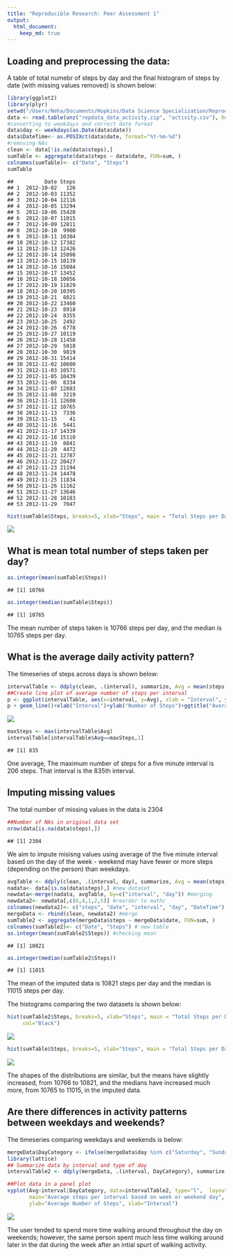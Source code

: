 ```yaml
---
title: "Reproducible Research: Peer Assessment 1"
output: 
  html_document:
    keep_md: true
---
```



## Loading and preprocessing the data: 
A table of total numebr of steps by day and the  final histogram of steps by date (with missing values removed) is shown below:


```r
library(ggplot2)
library(plyr)
setwd("/Users/Neha/Documents/Hopkins/Data Science Specialization/Reproducible Research")
data <- read.table(unz("repdata_data_activity.zip", "activity.csv"), header=T, sep=",")
#converting to weekdays and correct date format
data$day <- weekdays(as.Date(data$date))
data$DateTime<- as.POSIXct(data$date, format="%Y-%m-%d")
#removing NAs
clean <- data[!is.na(data$steps),]
sumTable <- aggregate(data$steps ~ data$date, FUN=sum, )
colnames(sumTable)<- c("Date", "Steps")
sumTable
```

```
##          Date Steps
## 1  2012-10-02   126
## 2  2012-10-03 11352
## 3  2012-10-04 12116
## 4  2012-10-05 13294
## 5  2012-10-06 15420
## 6  2012-10-07 11015
## 7  2012-10-09 12811
## 8  2012-10-10  9900
## 9  2012-10-11 10304
## 10 2012-10-12 17382
## 11 2012-10-13 12426
## 12 2012-10-14 15098
## 13 2012-10-15 10139
## 14 2012-10-16 15084
## 15 2012-10-17 13452
## 16 2012-10-18 10056
## 17 2012-10-19 11829
## 18 2012-10-20 10395
## 19 2012-10-21  8821
## 20 2012-10-22 13460
## 21 2012-10-23  8918
## 22 2012-10-24  8355
## 23 2012-10-25  2492
## 24 2012-10-26  6778
## 25 2012-10-27 10119
## 26 2012-10-28 11458
## 27 2012-10-29  5018
## 28 2012-10-30  9819
## 29 2012-10-31 15414
## 30 2012-11-02 10600
## 31 2012-11-03 10571
## 32 2012-11-05 10439
## 33 2012-11-06  8334
## 34 2012-11-07 12883
## 35 2012-11-08  3219
## 36 2012-11-11 12608
## 37 2012-11-12 10765
## 38 2012-11-13  7336
## 39 2012-11-15    41
## 40 2012-11-16  5441
## 41 2012-11-17 14339
## 42 2012-11-18 15110
## 43 2012-11-19  8841
## 44 2012-11-20  4472
## 45 2012-11-21 12787
## 46 2012-11-22 20427
## 47 2012-11-23 21194
## 48 2012-11-24 14478
## 49 2012-11-25 11834
## 50 2012-11-26 11162
## 51 2012-11-27 13646
## 52 2012-11-28 10183
## 53 2012-11-29  7047
```

```r
hist(sumTable$Steps, breaks=5, xlab="Steps", main = "Total Steps per Day")
```

![](RR_Project_1_Shah_files/figure-html/unnamed-chunk-1-1.png)<!-- -->
## What is mean total number of steps taken per day?

```r
as.integer(mean(sumTable$Steps))
```

```
## [1] 10766
```

```r
as.integer(median(sumTable$Steps))
```

```
## [1] 10765
```
The mean number of steps taken is 10766 steps per day, and the median is 10765 steps per day.

## What is the average daily activity pattern?

The timeseries of steps across days is shown below:

```r
intervalTable <- ddply(clean, .(interval), summarize, Avg = mean(steps))
##Create line plot of average number of steps per interval
p <- ggplot(intervalTable, aes(x=interval, y=Avg), xlab = "Interval", ylab="Average Number of Steps")
p + geom_line()+xlab("Interval")+ylab("Number of Steps")+ggtitle("Average Number of Steps per 5 minute Interval")
```

![](RR_Project_1_Shah_files/figure-html/unnamed-chunk-3-1.png)<!-- -->

```r
maxSteps <- max(intervalTable$Avg)
intervalTable[intervalTable$Avg==maxSteps,1]
```

```
## [1] 835
```
One average, The maximum number of steps for a five minute interval is 206 steps. That interval is the 835th interval.

## Imputing missing values

The total number of missing values in the data is 2304

```r
##Number of NAs in original data set
nrow(data[is.na(data$steps),])
```

```
## [1] 2304
```
We aim to impute misisng values using average of the five minute interval based on the day of the week - weekend may have fewer or more steps (depending on the person) than weekdays.

```r
avgTable <- ddply(clean, .(interval, day), summarize, Avg = mean(steps)) #creating average
nadata<- data[is.na(data$steps),] #new dataset
newdata<-merge(nadata, avgTable, by=c("interval", "day")) #merging
newdata2<- newdata[,c(6,4,1,2,5)] #reorder to mathc
colnames(newdata2)<- c("steps", "date", "interval", "day", "DateTime") #same variables
mergeData <- rbind(clean, newdata2) #merge
sumTable2 <- aggregate(mergeData$steps ~ mergeData$date, FUN=sum, )
colnames(sumTable2)<- c("Date", "Steps") # new table
as.integer(mean(sumTable2$Steps)) #checking mean
```

```
## [1] 10821
```

```r
as.integer(median(sumTable2$Steps))
```

```
## [1] 11015
```
The mean of the imputed data is 10821 steps per day and the median is 11015 steps per day. 

The histograms comparing the two datasets is shown below:

```r
hist(sumTable2$Steps, breaks=5, xlab="Steps", main = "Total Steps per Day with Imputation", 
     col="Black") 
```

![](RR_Project_1_Shah_files/figure-html/unnamed-chunk-6-1.png)<!-- -->

```r
hist(sumTable$Steps, breaks=5, xlab="Steps", main = "Total Steps per Day with missing values removed",col="Grey") 
```

![](RR_Project_1_Shah_files/figure-html/unnamed-chunk-6-2.png)<!-- -->

The shapes of the distributions are similar, but the means have slightly increased, from 10766 to 10821, and the medians have increased much more, from 10765 to 11015, in the imputed data.

## Are there differences in activity patterns between weekdays and weekends?
The timeseries comparing weekdays and weekends is below:

```r
mergeData$DayCategory <- ifelse(mergeData$day %in% c("Saturday", "Sunday"), "Weekend", "Weekday")
library(lattice) 
## Summarize data by interval and type of day
intervalTable2 <- ddply(mergeData, .(interval, DayCategory), summarize, Avg = mean(steps))

##Plot data in a panel plot
xyplot(Avg~interval|DayCategory, data=intervalTable2, type="l",  layout = c(1,2),
       main="Average steps per interval based on week or weekend day", 
       ylab="Average Number of Steps", xlab="Interval")
```

![](RR_Project_1_Shah_files/figure-html/unnamed-chunk-7-1.png)<!-- -->

The user tended to spend more time walking around throughout the day on weekends; however, the same person spent much less time walking around later in the dat during the week after an intial spurt of walking activity.
